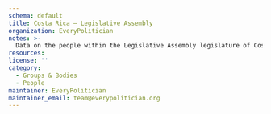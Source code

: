 ```yaml
---
schema: default
title: Costa Rica — Legislative Assembly
organization: EveryPolitician
notes: >-
  Data on the people within the Legislative Assembly legislature of Costa Rica.
resources:
license: ''
category:
  - Groups & Bodies
  - People
maintainer: EveryPolitician
maintainer_email: team@everypolitician.org
---
```

